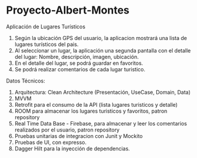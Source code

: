 # Proyecto-Albert-Montes

Aplicación de Lugares Turísticos

1. Según la ubicación GPS del usuario, la aplicacion mostrará una lista de lugares turísticos del pais.
2. Al seleccionar un lugar, la aplicación una segunda pantalla con el detalle del lugar: Nombre, descripción, imagen, ubicación.
3. En el detalle del lugar, se podrá guardar en favoritos.
4. Se podrá realizar comentarios de cada lugar turistico.

Datos Técnicos:

1. Arquitectura: Clean Architecture  (Presentación, UseCase, Domain, Data)
2. MVVM 
3. Retrofit para el consumo de la API (lista lugares turisticos y detalle)
4. ROOM para almacenar los lugares turisticos y favoritos, patron repository
5. Real Time Data Base - Firebase, para almacenar y leer los comentarios realizados por el usuario, patron repository
6. Pruebas unitarias de integracion con Junit y Mockito
7. Pruebas de UI, con expresso.
8. Dagger Hilt para la inyección de dependencias.
